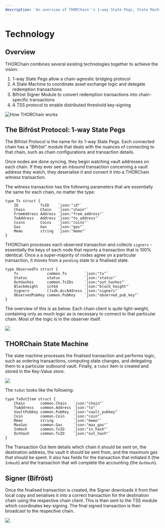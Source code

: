 ```yaml
---
description: 'An overview of THORChain''s 1-way State Pegs, State Machine and TSS Protocol.'
---
```


# Technology

## Overview

THORChain combines several existing technologies together to achieve the vision. 

1. 1-way State Pegs allow a chain-agnostic bridging protocol
2. A State Machine to coordinate asset exchange logic and delegate redemption transactions
3. Bifröst Signer Module to convert redemption transactions into chain-specific transactions
4. A TSS protocol to enable distributed threshold key-signing

![How THORChain works](.gitbook/assets/image%20%284%29.png)

## The Bifröst Protocol: 1-way State Pegs

The Bifröst Protocol is the name for its 1-way State Pegs. Each connected chain has a "Bifröst" module that deals with the nuances of connecting to that chain, such as chain configurations and transaction details. 

Once nodes are done syncing, they begin watching vault addresses on each chain. If they ever see an inbound transaction concerning a vault address they watch, they deserialise it and convert it into a THORChain witness transaction. 

The witness transaction has the following parameters that are essentially the same for each chain, no matter the type:

```text
type Tx struct {
	ID          TxID    `json:"id"`
	Chain       Chain   `json:"chain"`
	FromAddress Address `json:"from_address"`
	ToAddress   Address `json:"to_address"`
	Coins       Coins   `json:"coins"`
	Gas         Gas     `json:"gas"`
	Memo        string  `json:"memo"`
}
```

THORChain processes each observed transaction and collects `signers` - essentially the keys of each node that reports a transaction that is 100% identical. Once a a super-majority of nodes agree on a particular transaction, it moves from a `pending` state to a finalised state. 

```text
type ObservedTx struct {
	Tx             common.Tx        `json:"tx"`
	Status         status           `json:"status"`
	OutHashes      common.TxIDs     `json:"out_hashes"` 
	BlockHeight    int64            `json:"block_height"`
	Signers        []sdk.AccAddress `json:"signers"` 
	ObservedPubKey common.PubKey    `json:"observed_pub_key"`
}
```

The overview of this is as below. Each chain client is quite light-weight, containing only as much logic as is necessary to connect to that particular chain. Most of the logic is in the observer itself. 

![](.gitbook/assets/image%20%286%29.png)

## THORChain State Machine

The state machine processes the finalised transaction and performs logic, such as ordering transactions, computing state changes, and delegating them to a particular outbound vault. Finally, a `txOut` item is created and stored in the Key-Value store. 

![](.gitbook/assets/image%20%2816%29.png)

The `txOut` looks like the following:

```text
type TxOutItem struct {
	Chain       common.Chain   `json:"chain"`
	ToAddress   common.Address `json:"to"`
	VaultPubKey common.PubKey  `json:"vault_pubkey"`
	Coin        common.Coin    `json:"coin"`
	Memo        string         `json:"memo"`
	MaxGas      common.Gas     `json:"max_gas"`
	InHash      common.TxID    `json:"in_hash"`
	OutHash     common.TxID    `json:"out_hash"`
}
```

The Transaction Out item details which chain it should be sent on, the destination address, the vault it should be sent from, and the maximum gas that should be spent. It also has fields for the transaction that initiated it \(the `InHash`\) and the transaction that will complete the accounting \(the `OutHash`\).

## Signer \(Bifröst\)

Once the finalised transaction is created, the Signer downloads it from their local copy and serialises it into a correct transaction for the destination chain using the respective chain client. This is then sent to the TSS module which coordinates key-signing. The final signed transaction is then broadcast to the respective chain. 

![](.gitbook/assets/image%20%2810%29.png)



